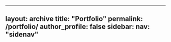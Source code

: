  ---
layout: archive
title: "Portfolio"
permalink: /portfolio/
author_profile: false
sidebar:
  nav: "sidenav"
---

<div id="instafeed"></div>



<script src-".ism/js/instafeed.min.js></script>